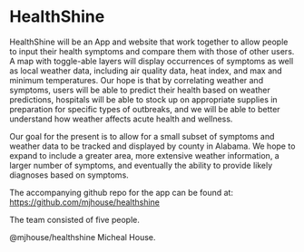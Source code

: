 # HealthShine


HealthShine will be an App and website that work together to allow people to input their health symptoms and compare them with those of other users. A map with toggle-able layers will display occurrences of symptoms as well as local weather data, including air quality data, heat index, and max and minimum temperatures. Our hope is that by correlating weather and symptoms, users will be able to predict their health based on weather predictions, hospitals will be able to stock up on appropriate supplies in preparation for specific types of outbreaks, and we will be able to better understand how weather affects acute health and wellness.

Our goal for the present is to allow for a small subset of symptoms and weather data to be tracked and displayed by county in Alabama. We hope to expand to include a greater area, more extensive weather information, a larger number of symptoms, and eventually the ability to provide likely diagnoses based on symptoms.

The accompanying github repo for the app can be found at: https://github.com/mjhouse/healthshine

The team consisted of five people.

@mjhouse/healthshine Micheal House.